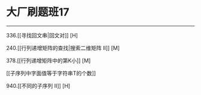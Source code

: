 # 大厂刷题班17

---
336.[[寻找回文串|回文对]] [H]

240.[[行列递增矩阵的查找|搜索二维矩阵 II]]  [M]

378.[[行列递增矩阵中的第K小]]  [M]

[[子序列中字面值等于字符串T的个数]]

940.[[不同的子序列 II]]  [H]
